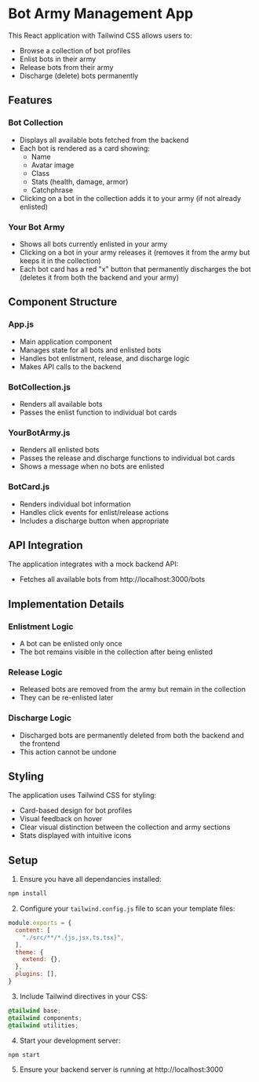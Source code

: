 # Bot Army Management App

This React application with Tailwind CSS allows users to:
- Browse a collection of bot profiles
- Enlist bots in their army
- Release bots from their army
- Discharge (delete) bots permanently

## Features

### Bot Collection
- Displays all available bots fetched from the backend
- Each bot is rendered as a card showing:
  - Name
  - Avatar image
  - Class
  - Stats (health, damage, armor)
  - Catchphrase
- Clicking on a bot in the collection adds it to your army (if not already enlisted)

### Your Bot Army
- Shows all bots currently enlisted in your army
- Clicking on a bot in your army releases it (removes it from the army but keeps it in the collection)
- Each bot card has a red "x" button that permanently discharges the bot (deletes it from both the backend and your army)

## Component Structure

### App.js
- Main application component
- Manages state for all bots and enlisted bots
- Handles bot enlistment, release, and discharge logic
- Makes API calls to the backend

### BotCollection.js
- Renders all available bots
- Passes the enlist function to individual bot cards

### YourBotArmy.js
- Renders all enlisted bots
- Passes the release and discharge functions to individual bot cards
- Shows a message when no bots are enlisted

### BotCard.js
- Renders individual bot information
- Handles click events for enlist/release actions
- Includes a discharge button when appropriate

## API Integration

The application integrates with a mock backend API:
- Fetches all available bots from http://localhost:3000/bots

## Implementation Details

### Enlistment Logic
- A bot can be enlisted only once
- The bot remains visible in the collection after being enlisted

### Release Logic
- Released bots are removed from the army but remain in the collection
- They can be re-enlisted later

### Discharge Logic
- Discharged bots are permanently deleted from both the backend and the frontend
- This action cannot be undone

## Styling

The application uses Tailwind CSS for styling:
- Card-based design for bot profiles
- Visual feedback on hover
- Clear visual distinction between the collection and army sections
- Stats displayed with intuitive icons

## Setup
1. Ensure you have all dependancies installed:

```bash
npm install
```

2. Configure your `tailwind.config.js` file to scan your template files:
```javascript
module.exports = {
  content: [
    "./src/**/*.{js,jsx,ts,tsx}",
  ],
  theme: {
    extend: {},
  },
  plugins: [],
}
```

3. Include Tailwind directives in your CSS:
```css
@tailwind base;
@tailwind components;
@tailwind utilities;
```

4. Start your development server:
```bash
npm start
```

5. Ensure your backend server is running at http://localhost:3000